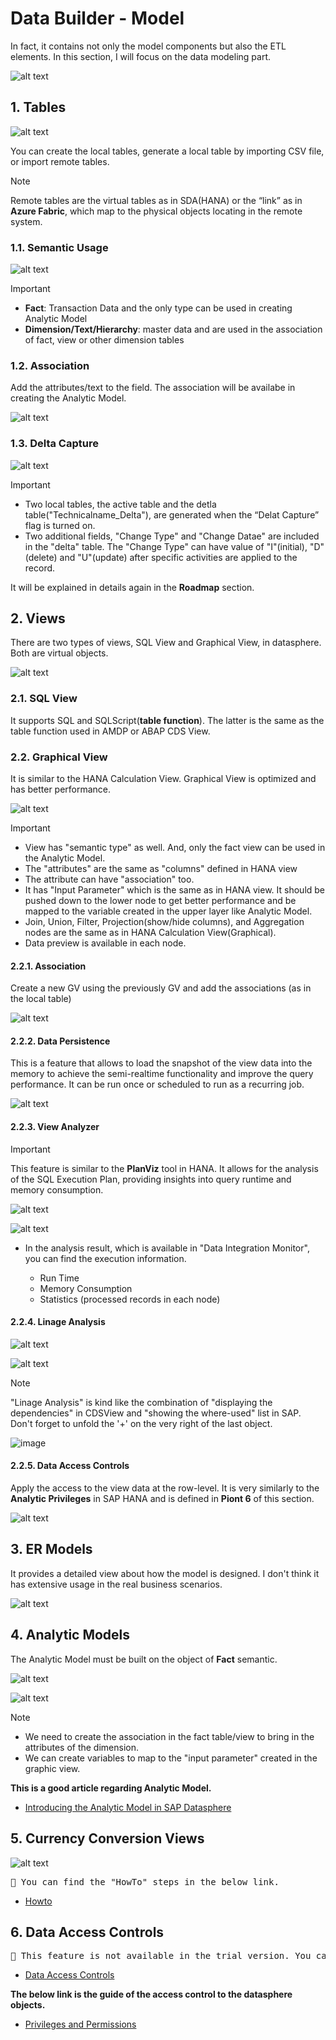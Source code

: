 # Data Builder - Model

In fact, it contains not only the model components but also the ETL elements. In this section, I will focus on the data modeling part.

![alt text](/DataBuilder/images/DataBuilder.png?raw=true)


## 1. Tables

![alt text](/DataBuilder/images/Tables.png?raw=true)

You can create the local tables, generate a local table by importing CSV file, or import remote tables. 

> [!NOTE]
> Remote tables are the virtual tables as in SDA(HANA) or the “link” as in **Azure Fabric**, which map to the physical objects locating in the remote system.


### 1.1. Semantic Usage
![alt text](/DataBuilder/images/NewTable.png?raw=true)

> [!IMPORTANT] 
> -	**Fact**: Transaction Data and the only type can be used in creating Analytic Model
> -	**Dimension/Text/Hierarchy**: master data and are used in the association of fact, view or other dimension tables 

### 1.2. Association
Add the attributes/text to the field. The association will be availabe in creating the Analytic Model.

![alt text](/DataBuilder/images/TableAssociation.png?raw=true)


### 1.3. Delta Capture 

![alt text](/DataBuilder/images/TableDelta.png?raw=true)

> [!IMPORTANT] 
> - Two local tables, the active table and the detla table("Technicalname_Delta"), are generated when the “Delat Capture” flag is turned on. 
> - Two additional fields, "Change Type" and "Change Datae" are included in the "delta" table. The "Change Type" can have value of "I"(initial), "D"(delete) and "U"(update) after specific activities are applied to the record.

It will be explained in details again in the **Roadmap** section.

## 2. Views
There are two types of views, SQL View and Graphical View, in datasphere. Both are virtual objects. <BR/>

![alt text](/DataBuilder/images/Views.png?raw=true)

### 2.1. SQL View
It supports SQL and SQLScript(**table function**). The latter is the same as the table function used in AMDP or ABAP CDS View.

### 2.2. Graphical View
It is similar to the HANA Calculation View. Graphical View is optimized and has better performance.

![alt text](/DataBuilder/images/NewGV.png?raw=true)

> [!IMPORTANT]
>-	View has "semantic type" as well. And, only the fact view can be used in the Analytic Model.
>-	The "attributes" are the same as "columns" defined in HANA view
>-  The attribute can have "association" too.
>-	It has "Input Parameter" which is the same as in HANA view. It should be pushed down to the lower node to get better performance and be mapped to the variable created in the upper layer like Analytic Model.
>-  Join, Union, Filter, Projection(show/hide columns), and Aggregation nodes are the same as in HANA Calculation View(Graphical).
>-  Data preview is available in each node.

#### 2.2.1. Association
Create a new GV using the previously GV and add the associations (as in the local table)

![alt text](/DataBuilder/images/NewGV_Asso.png?raw=true)

#### 2.2.2. Data Persistence
This is a feature that allows to load the snapshot of the view data into the memory to achieve the semi-realtime functionality and improve the query performance. It can be run once or scheduled to run as a recurring job.

![alt text](/DataBuilder/images/GV_Persistence.png?raw=true)

#### 2.2.3. View Analyzer

> [!IMPORTANT] 
> This feature is similar to the **PlanViz** tool in HANA. It allows for the analysis of the SQL Execution Plan, providing insights into query runtime and memory consumption.

![alt text](/DataBuilder/images/GV_Analyzer1.png?raw=true)

![alt text](/DataBuilder/images/GV_Analyzer2.png?raw=true)

- In the analysis result, which is available in "Data Integration Monitor", you can find the execution information. 

  -  Run Time
  -  Memory Consumption
  -  Statistics (processed records in each node)

#### 2.2.4. Linage Analysis

![alt text](/DataBuilder/images/LinageAnalysis.png?raw=true)

![alt text](/DataBuilder/images/LinageAnalysis.png?raw=true)

> [!Note] 
> "Linage Analysis" is kind like the combination of "displaying the dependencies" in CDSView and "showing the where-used" list in SAP. Don't forget to unfold the '+' on the very right of the last object.


![image](https://github.com/user-attachments/assets/c4076c2e-afc4-4485-ad96-279ed0244afe)

#### 2.2.5. Data Access Controls

Apply the access to the view data at the row-level. 
It is very similarly to the **Analytic Privileges** in SAP HANA and is defined in **Piont 6** of this section.

![alt text](/DataBuilder/images/GV_DCA.png?raw=true)

## 3. ER Models
It provides a detailed view about how the model is designed. I don't think it has extensive usage in the real business scenarios. 

![alt text](/DataBuilder/images/ERModel.png?raw=true)


## 4. Analytic Models

The Analytic Model must be built on the object of **Fact** semantic.

![alt text](/DataBuilder/images/AM.png?raw=true)

![alt text](/DataBuilder/images/NewAM.png?raw=true)

> [!Note]
>- We need to create the association in the fact table/view to bring in the attributes of the dimension.
>- We can create variables to map to the "input parameter" created in the graphic view.

**This is a good article regarding Analytic Model.**
- [Introducing the Analytic Model in SAP Datasphere](https://community.sap.com/t5/technology-blogs-by-sap/introducing-the-analytic-model-in-sap-datasphere/ba-p/13568591)

## 5. Currency Conversion Views
![alt text](/DataBuilder/images/Others.png?raw=true)

<pre>🚩 You can find the "HowTo" steps in the below link.</pre>
- [Howto](https://community.sap.com/t5/technology-blogs-by-members/currency-translation-in-sap-datasphere/ba-p/13688008)

## 6. Data Access Controls
<pre>🚩 This feature is not available in the trial version. You can find the detailed information in the below link.</pre>
- [Data Access Controls](https://community.sap.com/t5/technology-blogs-by-sap/sap-datasphere-security-amp-data-access-controls-overview/ba-p/13805353)

**The below link is the guide of the access control to the datasphere objects.**
- [Privileges and Permissions](https://help.sap.com/docs/SAP_DATASPHERE/9f804b8efa8043539289f42f372c4862/d7350c6823a14733a7a5727bad8371aa.html)
